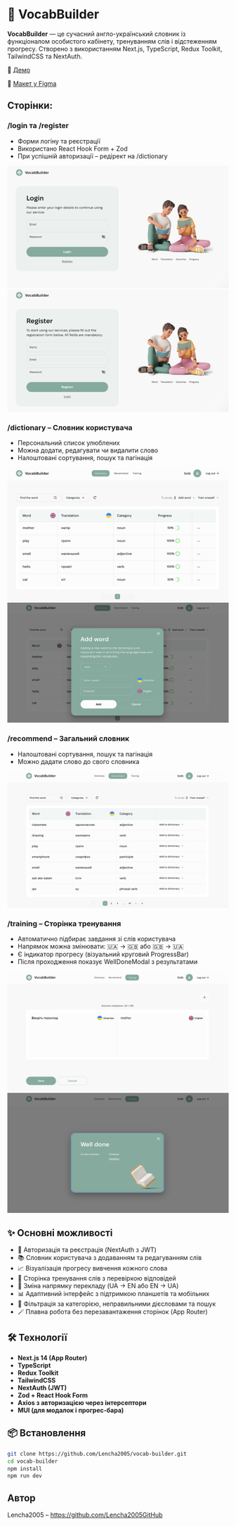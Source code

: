 # 📘 VocabBuilder

**VocabBuilder** — це сучасний англо-український словник із функціоналом
особистого кабінету, тренуванням слів і відстеженням прогресу. Створено з
використанням Next.js, TypeScript, Redux Toolkit, TailwindCSS та NextAuth.

🔗 [Демо](https://vocab-builder-green.vercel.app/)

🔗
[Макет у Figma](https://www.figma.com/design/I5vjNb0NsJOpQRnRpMloSY/Psychologists.Services?node-id=0-1)

## Сторінки:

### /login та /register

- Форми логіну та реєстрації
- Використано React Hook Form + Zod
- При успішній авторизації – редірект на /dictionary

![Login page](/public/images/readme/login.png)
![Register page](/public/images/readme/register.png)

### /dictionary – Словник користувача

- Персональний список улюблених
- Можна додати, редагувати чи видалити слово
- Налоштовані сортування, пошук та пагінація

![Dictionary page](/public/images/readme/dictionary.png)
![Add word](/public/images/readme/add.png)

### /recommend – Загальний словник

- Налоштовані сортування, пошук та пагінація
- Можно дадати слово до свого словника

![Recommend page](/public/images/readme/recommend.png)

### /training – Сторінка тренування

- Автоматично підбирає завдання зі слів користувача
- Напрямок можна змінювати: 🇺🇦 → 🇬🇧 або 🇬🇧 → 🇺🇦
- Є індикатор прогресу (візуальний круговий ProgressBar)
- Після проходження показує WellDoneModal з результатами

![Training page](/public/images/readme/training.png)
![Well Done](/public/images/readme/welldone.png)

## ✨ Основні можливості

- 🔐 Авторизація та реєстрація (NextAuth з JWT)
- 📚 Словник користувача з додаванням та редагуванням слів
- 📈 Візуалізація прогресу вивчення кожного слова
- 🧠 Сторінка тренування слів з перевіркою відповідей
- 🔄 Зміна напрямку перекладу (UA → EN або EN → UA)
- 📊 Адаптивний інтерфейс з підтримкою планшетів та мобільних
- 🎯 Фільтрація за категорією, неправильними дієсловами та пошук
- 🪄 Плавна робота без перезавантаження сторінок (App Router)

## 🛠️ Технології

- **Next.js 14 (App Router)**
- **TypeScript**
- **Redux Toolkit**
- **TailwindCSS**
- **NextAuth (JWT)**
- **Zod + React Hook Form**
- **Axios з авторизацією через інтерсептори**
- **MUI (для модалок і прогрес-бара)**

## 📦 Встановлення

```bash
git clone https://github.com/Lencha2005/vocab-builder.git
cd vocab-builder
npm install
npm run dev
```

## Автор

Lencha2005 – https://github.com/Lencha2005GitHub
